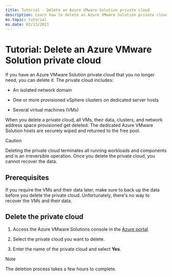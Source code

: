 ```yaml
---
title: Tutorial - Delete an Azure VMware Solution private cloud
description: Learn how to delete an Azure VMware Solution private cloud that you no longer need.
ms.topic: tutorial
ms.date: 03/13/2021
---
```


# Tutorial: Delete an Azure VMware Solution private cloud

If you have an Azure VMware Solution private cloud that you no longer need, you can delete it. The private cloud includes:

* An isolated network domain

* One or more provisioned vSphere clusters on dedicated server hosts

* Several virtual machines (VMs)

When you delete a private cloud, all VMs, their data, clusters, and network address space provisioned get deleted. The dedicated Azure VMware Solution hosts are securely wiped and returned to the free pool.   

> [!CAUTION]
> Deleting the private cloud terminates all running workloads and components and is an irreversible operation. Once you delete the private cloud, you cannot recover the data.

## Prerequisites

If you require the VMs and their data later, make sure to back up the data before you delete the private cloud.  Unfortunately, there's no way to recover the VMs and their data.


## Delete the private cloud

1. Access the Azure VMware Solutions console in the [Azure portal](https://portal.azure.com).

2. Select the private cloud you want to delete.
 
3. Enter the name of the private cloud and select **Yes**. 

>[!NOTE]
>The deletion process takes a few hours to complete.  

